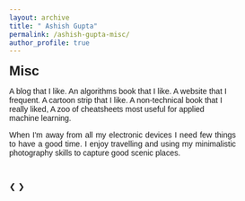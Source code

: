 ```yaml
---
layout: archive
title: " Ashish Gupta"
permalink: /ashish-gupta-misc/
author_profile: true
---
```

<head> 
<meta name="viewport" content="width=device-width, initial-scale=1">
<style>
* {box-sizing: border-box}
body {font-family: Verdana, sans-serif; margin:0}
.mySlides {display: none}
img {vertical-align: middle;}

/* Slideshow container */
.slideshow-container {
  max-width: 1000px;
  position: relative;
  margin: auto;
}

/* Next & previous buttons */
.prev, .next {
  cursor: pointer;
  position: absolute;
  top: 50%;
  width: auto;
  padding: 16px;
  margin-top: -22px;
  color: white;
  font-weight: bold;
  font-size: 18px;
  transition: 0.6s ease;
  border-radius: 0 3px 3px 0;
}

/* Position the "next button" to the right */
.next {
  right: 0;
  border-radius: 3px 0 0 3px;
}

/* On hover, add a black background color with a little bit see-through */
.prev:hover, .next:hover {
  background-color: rgba(0,0,0,0.8);
}

/* Caption text */
.text {
  color: #f2f2f2;
  font-size: 15px;
  padding: 8px 12px;
  position: absolute;
  bottom: 8px;
  width: 100%;
  text-align: center;
}

/* Number text (1/3 etc) */
.numbertext {
  color: #f2f2f2;
  font-size: 12px;
  padding: 8px 12px;
  position: absolute;
  top: 0;
}

/* The dots/bullets/indicators */
.dot {
  cursor: pointer;
  height: 15px;
  width: 15px;
  margin: 0 2px;
  background-color: #bbb;
  border-radius: 50%;
  display: inline-block;
  transition: background-color 0.6s ease;
}

.active, .dot:hover {
  background-color: #717171;
}

/* Fading animation */
.fade {
  -webkit-animation-name: fade;
  -webkit-animation-duration: 1.5s;
  animation-name: fade;
  animation-duration: 1.5s;
}

@-webkit-keyframes fade {
  from {opacity: .4} 
  to {opacity: 1}
}

@keyframes fade {
  from {opacity: .4} 
  to {opacity: 1}
}

/* On smaller screens, decrease text size */
@media only screen and (max-width: 300px) {
  .prev, .next,.text {font-size: 11px}
}
</style>

</head> 

<body>

<p><font size="5"><strong>Misc</strong></font></p>

A blog that I like.
An algorithms book that I like.
A website that I frequent.
A cartoon strip that I like.
​A non-technical book that I really liked,
A zoo of ﻿cheatsheets﻿ most useful for applied machine learning.

<p align="justify"> When I'm away from all my electronic devices I need few things to have a good time. I enjoy travelling and using my minimalistic photography skills to capture good scenic places. </p>


  
<br/>

<div class="slideshow-container">
<div class="mySlides fade">
  <div class="numbertext">1</div>
  <img src="http://Ashish-Gupta03.github.io/files/Tromso_Norway.jpg" style="width:100%">
  <div class="text">Tromso, Norway</div>
</div>
<div class="mySlides fade">
  <div class="numbertext">2</div>
  <img src="http://Ashish-Gupta03.github.io/files/Antwerp_Belgium.jpg" style="width:100%">
  <div class="text">Antwerp, Belgium</div>
</div>
<div class="mySlides fade">
  <div class="numbertext">3</div>
  <img src="http://Ashish-Gupta03.github.io/files/Louvre_Paris.jpg" style="width:100%">
  <div class="text">Louvre, Paris</div>
</div>
<div class="mySlides fade">
  <div class="numbertext">4</div>
  <img src="http://Ashish-Gupta03.github.io/files/Vagamon_Kerala.png" style="width:100%">
  <div class="text">Vagamon, India</div>
</div>

<div class="mySlides fade">
  <div class="numbertext">5</div>
  <img src="http://Ashish-Gupta03.github.io/files/Auroville.jpg" style="width:100%">
  <div class="text">Auroville, India</div>
</div>


<div class="mySlides fade">
  <div class="numbertext">6</div>
  <img src="http://Ashish-Gupta03.github.io/files/Rock_beach_aerial_view.jpg" style="width:100%">
  <div class="text">Pondicherry, India</div>
</div>

<div class="mySlides fade">
  <div class="numbertext">7</div>
  <img src="http://Ashish-Gupta03.github.io/files/Coorg_India.jpg" style="width:100%">
  <div class="text">Coorg, India</div>
</div>

<div class="mySlides fade">
  <div class="numbertext">7</div>
  <img src="http://Ashish-Gupta03.github.io/files/Mumbai_India.jpg" style="width:100%">
  <div class="text">Mumbai, India</div>
</div>


<a class="prev" onclick="plusSlides(-1)">&#10094;</a>
<a class="next" onclick="plusSlides(1)">&#10095;</a>

</div>
<br>

<div style="text-align:center">
  <span class="dot" onclick="currentSlide(1)"></span> 
  <span class="dot" onclick="currentSlide(2)"></span> 
  <span class="dot" onclick="currentSlide(3)"></span> 
  <span class="dot" onclick="currentSlide(4)"></span> 
  <span class="dot" onclick="currentSlide(5)"></span> 
   <span class="dot" onclick="currentSlide(6)"></span> 
  <span class="dot" onclick="currentSlide(7)"></span>

</div>

<script>
var slideIndex = 1;
showSlides(slideIndex);

function plusSlides(n) {
  showSlides(slideIndex += n);
}

function currentSlide(n) {
  showSlides(slideIndex = n);
}

function showSlides(n) {
  var i;
  var slides = document.getElementsByClassName("mySlides");
  var dots = document.getElementsByClassName("dot");
  if (n > slides.length) {slideIndex = 1}    
  if (n < 1) {slideIndex = slides.length}
  for (i = 0; i < slides.length; i++) {
      slides[i].style.display = "none";  
  }
  for (i = 0; i < dots.length; i++) {
      dots[i].className = dots[i].className.replace(" active", "");
  }
  slides[slideIndex-1].style.display = "block";  
  dots[slideIndex-1].className += " active";
}
</script>

</body> 

